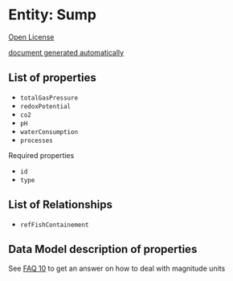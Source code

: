 Entity: Sump
=======================
  

[Open License](https://github.com/smart-data-models//dataModel.Aquaculture/blob/master/Sump/LICENSE.md)

[document generated automatically](https://docs.google.com/presentation/d/e/2PACX-1vTs-Ng5dIAwkg91oTTUdt8ua7woBXhPnwavZ0FxgR8BsAI_Ek3C5q97Nd94HS8KhP-r_quD4H0fgyt3/pub?start=false&loop=false&delayms=3000#slide=id.gb715ace035_0_60)  


## List of properties
- `totalGasPressure`
- `redoxPotential`
- `co2`
- `pH`
- `waterConsumption`
- `processes`
  

Required properties
- `id`
- `type`


## List of Relationships
- `refFishContainement`

## Data Model description of properties



See [FAQ 10](https://smartdatamodels.org/index.php/faqs/) to get an answer on how to deal with magnitude units
